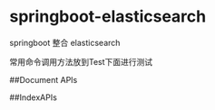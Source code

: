 # springboot-elasticsearch
springboot 整合 elasticsearch

常用命令调用方法放到Test下面进行测试

##Document APIs

##IndexAPIs
